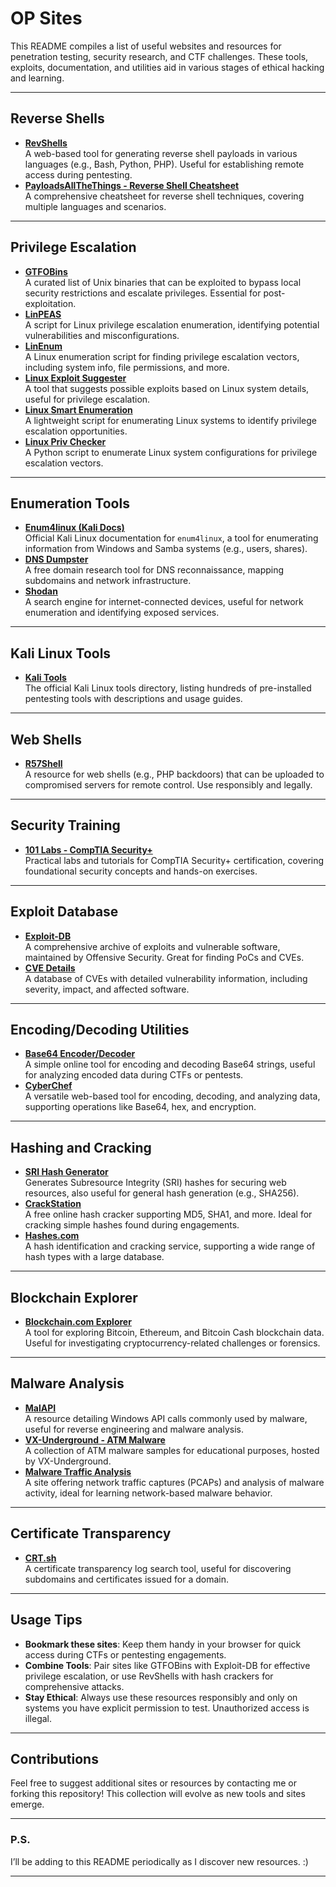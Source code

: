 
# OP Sites

This README compiles a list of useful websites and resources for penetration testing, security research, and CTF challenges. These tools, exploits, documentation, and utilities aid in various stages of ethical hacking and learning.

---

## Reverse Shells
- **[RevShells](https://www.revshells.com/)**  
  A web-based tool for generating reverse shell payloads in various languages (e.g., Bash, Python, PHP). Useful for establishing remote access during pentesting.
- **[PayloadsAllTheThings - Reverse Shell Cheatsheet](https://github.com/swisskyrepo/PayloadsAllTheThings/blob/master/Methodology%20and%20Resources/Reverse%20Shell%20Cheatsheet.md)**  
  A comprehensive cheatsheet for reverse shell techniques, covering multiple languages and scenarios.

---

## Privilege Escalation
- **[GTFOBins](https://gtfobins.github.io/)**  
  A curated list of Unix binaries that can be exploited to bypass local security restrictions and escalate privileges. Essential for post-exploitation.
- **[LinPEAS](https://github.com/peass-ng/PEASS-ng/tree/master/linPEAS)**  
  A script for Linux privilege escalation enumeration, identifying potential vulnerabilities and misconfigurations.
- **[LinEnum](https://github.com/rebootuser/LinEnum)**  
  A Linux enumeration script for finding privilege escalation vectors, including system info, file permissions, and more.
- **[Linux Exploit Suggester](https://github.com/The-Z-Labs/linux-exploit-suggester)**  
  A tool that suggests possible exploits based on Linux system details, useful for privilege escalation.
- **[Linux Smart Enumeration](https://github.com/diego-treitos/linux-smart-enumeration)**  
  A lightweight script for enumerating Linux systems to identify privilege escalation opportunities.
- **[Linux Priv Checker](https://github.com/linted/linuxprivchecker)**  
  A Python script to enumerate Linux system configurations for privilege escalation vectors.

---

## Enumeration Tools
- **[Enum4linux (Kali Docs)](https://www.kali.org/tools/enum4linux/)**  
  Official Kali Linux documentation for `enum4linux`, a tool for enumerating information from Windows and Samba systems (e.g., users, shares).
- **[DNS Dumpster](https://dnsdumpster.com/)**  
  A free domain research tool for DNS reconnaissance, mapping subdomains and network infrastructure.
- **[Shodan](https://www.shodan.io/)**  
  A search engine for internet-connected devices, useful for network enumeration and identifying exposed services.

---

## Kali Linux Tools
- **[Kali Tools](https://www.kali.org/tools/)**  
  The official Kali Linux tools directory, listing hundreds of pre-installed pentesting tools with descriptions and usage guides.

---

## Web Shells
- **[R57Shell](https://www.r57shell.net/)**  
  A resource for web shells (e.g., PHP backdoors) that can be uploaded to compromised servers for remote control. Use responsibly and legally.

---

## Security Training
- **[101 Labs - CompTIA Security+](https://www.101labs.net/comptia-security/)**  
  Practical labs and tutorials for CompTIA Security+ certification, covering foundational security concepts and hands-on exercises.

---

## Exploit Database
- **[Exploit-DB](https://www.exploit-db.com/)**  
  A comprehensive archive of exploits and vulnerable software, maintained by Offensive Security. Great for finding PoCs and CVEs.
- **[CVE Details](https://www.cvedetails.com/)**  
  A database of CVEs with detailed vulnerability information, including severity, impact, and affected software.

---

## Encoding/Decoding Utilities
- **[Base64 Encoder/Decoder](https://appdevtools.com/base64-encoder-decoder)**  
  A simple online tool for encoding and decoding Base64 strings, useful for analyzing encoded data during CTFs or pentests.
- **[CyberChef](https://gchq.github.io/CyberChef/)**  
  A versatile web-based tool for encoding, decoding, and analyzing data, supporting operations like Base64, hex, and encryption.

---

## Hashing and Cracking
- **[SRI Hash Generator](https://www.srihash.org/)**  
  Generates Subresource Integrity (SRI) hashes for securing web resources, also useful for general hash generation (e.g., SHA256).
- **[CrackStation](https://crackstation.net/)**  
  A free online hash cracker supporting MD5, SHA1, and more. Ideal for cracking simple hashes found during engagements.
- **[Hashes.com](https://hashes.com/en/decrypt/hash)**  
  A hash identification and cracking service, supporting a wide range of hash types with a large database.

---

## Blockchain Explorer
- **[Blockchain.com Explorer](https://www.blockchain.com/explorer/)**  
  A tool for exploring Bitcoin, Ethereum, and Bitcoin Cash blockchain data. Useful for investigating cryptocurrency-related challenges or forensics.

---

## Malware Analysis
- **[MalAPI](https://malapi.io/)**  
  A resource detailing Windows API calls commonly used by malware, useful for reverse engineering and malware analysis.
- **[VX-Underground - ATM Malware](https://vx-underground.org/Samples/ATM%20Malware)**  
  A collection of ATM malware samples for educational purposes, hosted by VX-Underground.
- **[Malware Traffic Analysis](https://www.malware-traffic-analysis.net/)**  
  A site offering network traffic captures (PCAPs) and analysis of malware activity, ideal for learning network-based malware behavior.

---

## Certificate Transparency
- **[CRT.sh](https://crt.sh/)**  
  A certificate transparency log search tool, useful for discovering subdomains and certificates issued for a domain.

---

## Usage Tips
- **Bookmark these sites**: Keep them handy in your browser for quick access during CTFs or pentesting engagements.
- **Combine Tools**: Pair sites like GTFOBins with Exploit-DB for effective privilege escalation, or use RevShells with hash crackers for comprehensive attacks.
- **Stay Ethical**: Always use these resources responsibly and only on systems you have explicit permission to test. Unauthorized access is illegal.

---

## Contributions
Feel free to suggest additional sites or resources by contacting me or forking this repository! This collection will evolve as new tools and sites emerge.

---

### P.S.
I’ll be adding to this README periodically as I discover new resources. :)

---

